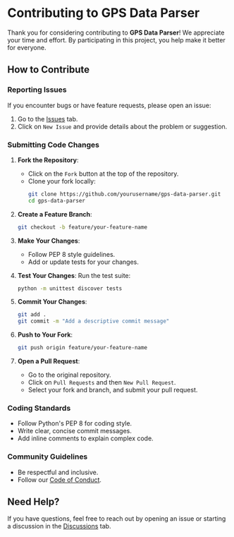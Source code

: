 # Contributing to GPS Data Parser

Thank you for considering contributing to **GPS Data Parser**! We appreciate your time and effort. By participating in this project, you help make it better for everyone.

## How to Contribute

### Reporting Issues
If you encounter bugs or have feature requests, please open an issue:
1. Go to the [Issues](https://github.com/yourusername/gps-data-parser/issues) tab.
2. Click on `New Issue` and provide details about the problem or suggestion.

### Submitting Code Changes
1. **Fork the Repository**:
   - Click on the `Fork` button at the top of the repository.
   - Clone your fork locally:
     ```bash
     git clone https://github.com/yourusername/gps-data-parser.git
     cd gps-data-parser
     ```

2. **Create a Feature Branch**:
   ```bash
   git checkout -b feature/your-feature-name
   ```

3. **Make Your Changes**:
   - Follow PEP 8 style guidelines.
   - Add or update tests for your changes.

4. **Test Your Changes**:
   Run the test suite:
   ```bash
   python -m unittest discover tests
   ```

5. **Commit Your Changes**:
   ```bash
   git add .
   git commit -m "Add a descriptive commit message"
   ```

6. **Push to Your Fork**:
   ```bash
   git push origin feature/your-feature-name
   ```

7. **Open a Pull Request**:
   - Go to the original repository.
   - Click on `Pull Requests` and then `New Pull Request`.
   - Select your fork and branch, and submit your pull request.

### Coding Standards
- Follow Python's PEP 8 for coding style.
- Write clear, concise commit messages.
- Add inline comments to explain complex code.

### Community Guidelines
- Be respectful and inclusive.
- Follow our [Code of Conduct](CODE_OF_CONDUCT.md).

## Need Help?
If you have questions, feel free to reach out by opening an issue or starting a discussion in the [Discussions](https://github.com/pravinkori/gps-data-parser/discussions) tab.
